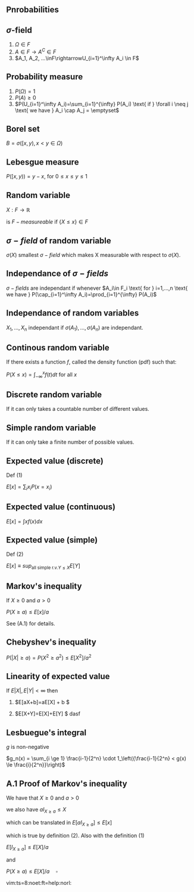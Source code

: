 Pnrobabilities
-------------

$\sigma\text{-field}$
--------

1. $\Omega\in F$
2. $A\in F\rightarrow A^C\in F$
3. $A_1, A_2, ...\inF\rightarrowU_{i=1}^\infty A_i \in F$

Probability measure
-------------------

1. $P(\Omega)=1$
2. $P(A)\ge0$
3. $P(U_{i=1}^\infty A_i)=\sum_{i=1}^{\infty} P(A_i) \text{ if } \forall i \neq j \text{ we have } A_i \cap A_j = \emptyset$


Borel set
---------

$B = \sigma([x, y), x<y \in \Omega \text{)}$

Lebesgue measure
----------------

$P([x,y)\text{)} = y - x\text{, for } 0\le x \le y \le 1$

Random variable
---------------

$X: F\rightarrow\mathbb{R}$

is $F-measureable \text{ if } \{X \le x\}\in F$


$\sigma-field$ of random variable
---------------------------------

$\sigma(X)$ smallest $\sigma-field$ which makes X measurable with 
respect to $\sigma(X)$.

Independance of $\sigma-fields$
----------------------

$\sigma-fields$ are independant if whenever $A_i\in F_i \text{ for } i=1,...,n \text{ we have } P(\cap_{i=1}^\infty A_i)=\prod_{i=1}^{\infty} P(A_i)$

Independance of random variables
--------------------------------

$X_1,...,X_n$ independant if $\sigma(A_1),...,\sigma(A_n) \text{ are independant.}$

Continous random variable
-------------------------

If there exists a function $f$, called the density function  (pdf) such that:

$P(X\le x)= \int_{-\infty}^x f(t)dt\text{ for all } x$

Discrete random variable
------------------------

If it can only takes a countable number of different values.

Simple random variable
----------------------

If it can only take a finite number of possible values.


Expected value (discrete)
-------------------------

Def (1)

$E[x] = \sum_i x_i P(x=x_i)$

Expected value (continuous)
---------------------------

$E[x] =\int x f(x)dx$

Expected value (simple)
-----------------------

Def (2)

$E[x] \equiv sup_{\text{all simple r.v.} Y\le X} E[Y]$

Markov's inequality
-------------------

If $X\ge 0 \text{ and } a > 0$

$P(X \ge a)\le E[x]/a$

See (A.1) for details.

Chebyshev's inequality
----------------------

$P(|X| \ge a)=P(X^2 \ge a^2)\le E[X^2]/a^2$

Linearity of expected value
---------------------------

If $E|X|, E|Y|<\infty$ then

1) $E[aX+b]=aE[X] + b   $

2) $E[X+Y]=E[X]+E[Y]     $ dasf

Lesbuegue's integral
--------------------

$g$ is non-negative

$g_n(x) = \sum_{i \ge 1} \frac{i-1}{2^n} \cdot 1_\left({\frac{i-1}{2^n} < g(x) \le \frac{i}{2^n}}\right)$



A.1 Proof of Markov's inequality
--------------------------------

We have that $X\ge 0 \text{ and } a > 0$

we also have $aI_{X\ge a} \le X$

which can be translated in $E[aI_{X\ge a}] \le E[x]$

which is true by definition (2). Also with the definition (1)

$E[I_{X\ge a}] \le E[X]/a$

and 

$P(X \ge a)\le E[X]/a\quad \square$



 vim:ts=8:noet:ft=help:norl:
